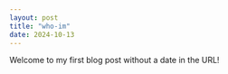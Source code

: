 ```yaml
---
layout: post
title: "who-im"
date: 2024-10-13
---
```

Welcome to my first blog post without a date in the URL!

